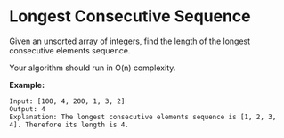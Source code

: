 # Longest Consecutive Sequence

Given an unsorted array of integers, find the length of the longest consecutive elements sequence.

Your algorithm should run in O(n) complexity.

__Example:__

```
Input: [100, 4, 200, 1, 3, 2]
Output: 4
Explanation: The longest consecutive elements sequence is [1, 2, 3, 4]. Therefore its length is 4.
```